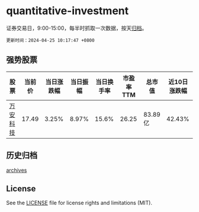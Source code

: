 # quantitative-investment

证券交易日，9:00-15:00，每半时抓取一次数据，按天[归档](archives)。

`更新时间：2024-04-25 10:17:47 +0800`

## 强势股票

|股票|当前价|当日涨跌幅|当日振幅|当日换手率|市盈率TTM|总市值|近10日涨跌幅|
|----|----|----|----|----|----|----|----|
|[万安科技](https://xueqiu.com/S/SZ002590)|17.49|3.25%|8.97%|15.6%|26.25|83.89亿|42.43%|

## 历史归档

[archives](archives)

## License

See the [LICENSE](LICENSE) file for license rights and limitations (MIT).
